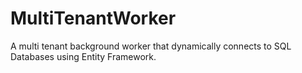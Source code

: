 # MultiTenantWorker
A multi tenant background worker that dynamically connects to SQL Databases using Entity Framework.
